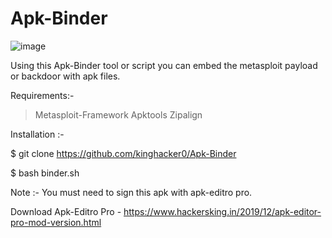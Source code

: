 # Apk-Binder

![image](https://1.bp.blogspot.com/-F2puhQj-IMY/XkEglwxU7tI/AAAAAAAAByw/uCw3BSjt4RoC4x39qqrxb4SeYTHaI0qLQCLcBGAsYHQ/s400/Screenshot.png)

Using this Apk-Binder tool or script you can embed the metasploit payload or backdoor with apk files.

Requirements:-
> Metasploit-Framework
> Apktools
>Zipalign

Installation :-

$ git clone https://github.com/kinghacker0/Apk-Binder

$ bash binder.sh

Note :- You must need to sign this apk with apk-editro pro.

Download Apk-Editro Pro - https://www.hackersking.in/2019/12/apk-editor-pro-mod-version.html
